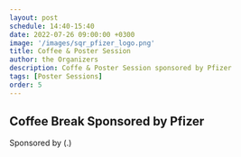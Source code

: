 ```yaml
---
layout: post
schedule: 14:40-15:40
date: 2022-07-26 09:00:00 +0300
image: '/images/sqr_pfizer_logo.png'
title: Coffee & Poster Session
author: the Organizers
description: Coffe & Poster Session sponsored by Pfizer
tags: [Poster Sessions]
order: 5
---
```


## Coffee Break Sponsored by Pfizer 
Sponsored by (.)